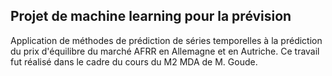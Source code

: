 ## Projet de machine learning pour la prévision
Application de méthodes de prédiction de séries temporelles à la prédiction du prix d'équilibre du marché AFRR en Allemagne et en Autriche. Ce travail fut réalisé dans le cadre du cours du M2 MDA de M. Goude.
